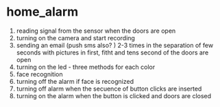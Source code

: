 # home_alarm


1. reading signal from the sensor when the doors are open
2. turning on the camera and start recording
3. sending an email (push sms also? ) 2-3 times in the separation of few seconds with pictures in first, fitht and tens second of the doors are open
4. turning on the led - three methods for each color
5. face recognition 
6. turning off the alarm if face is recognized
7. turning off alarm when the secuence of button clicks are inserted 
8. turning on the alarm when the button is clicked and doors are closed
